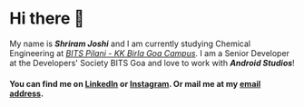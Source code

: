 # Hi there 👋
My name is _**Shriram Joshi**_ and I am currently studying Chemical Engineering at [_BITS Pilani - KK Birla Goa Campus_](https://www.bits-pilani.ac.in/goa/).
I am a Senior Developer at the Developers' Society BITS Goa and love to work with _**Android Studios**_!
#### You can find me on [LinkedIn](https://in.linkedin.com/in/shriram-joshi-3a097318b) or [Instagram](https://www.instagram.com/shriram__joshi/). Or mail me at my [email address](mailto:f20191127@goa.bits-pilani.ac.in).
<!--
**shriram-joshi/shriram-joshi** is a ✨ _special_ ✨ repository because its `README.md` (this file) appears on your GitHub profile.

Here are some ideas to get you started:

- 🔭 I’m currently working on ...
- 🌱 I’m currently learning ...
- 👯 I’m looking to collaborate on ...
- 🤔 I’m looking for help with ...
- 💬 Ask me about ...
- 📫 How to reach me: ...
- 😄 Pronouns: ...
- ⚡ Fun fact: ...
-->
